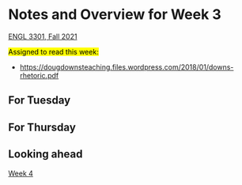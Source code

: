 # Notes and Overview for Week 3
[ENGL 3301, Fall 2021](../calendar.html)


<mark>Assigned to read this week:</mark>
  - https://dougdownsteaching.files.wordpress.com/2018/01/downs-rhetoric.pdf 

## For Tuesday

## For Thursday

## Looking ahead

[Week 4](week-04-notes)
